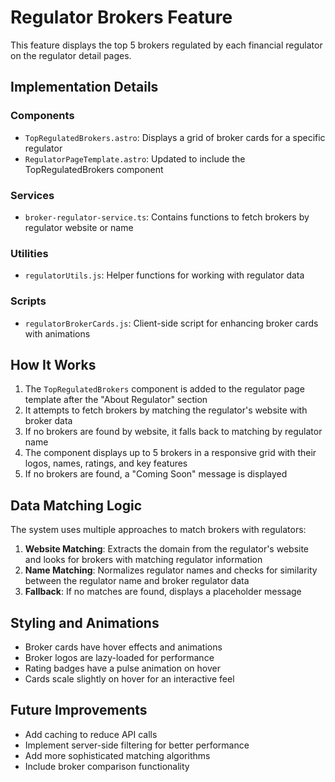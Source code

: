 # Regulator Brokers Feature

This feature displays the top 5 brokers regulated by each financial regulator on the regulator detail pages.

## Implementation Details

### Components

- `TopRegulatedBrokers.astro`: Displays a grid of broker cards for a specific regulator
- `RegulatorPageTemplate.astro`: Updated to include the TopRegulatedBrokers component

### Services

- `broker-regulator-service.ts`: Contains functions to fetch brokers by regulator website or name

### Utilities

- `regulatorUtils.js`: Helper functions for working with regulator data

### Scripts

- `regulatorBrokerCards.js`: Client-side script for enhancing broker cards with animations

## How It Works

1. The `TopRegulatedBrokers` component is added to the regulator page template after the "About Regulator" section
2. It attempts to fetch brokers by matching the regulator's website with broker data
3. If no brokers are found by website, it falls back to matching by regulator name
4. The component displays up to 5 brokers in a responsive grid with their logos, names, ratings, and key features
5. If no brokers are found, a "Coming Soon" message is displayed

## Data Matching Logic

The system uses multiple approaches to match brokers with regulators:

1. **Website Matching**: Extracts the domain from the regulator's website and looks for brokers with matching regulator information
2. **Name Matching**: Normalizes regulator names and checks for similarity between the regulator name and broker regulator data
3. **Fallback**: If no matches are found, displays a placeholder message

## Styling and Animations

- Broker cards have hover effects and animations
- Broker logos are lazy-loaded for performance
- Rating badges have a pulse animation on hover
- Cards scale slightly on hover for an interactive feel

## Future Improvements

- Add caching to reduce API calls
- Implement server-side filtering for better performance
- Add more sophisticated matching algorithms
- Include broker comparison functionality